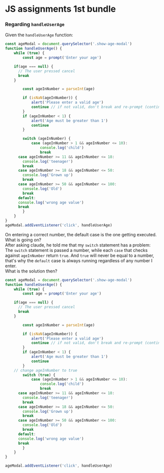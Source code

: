# JS assignments 1st bundle

### Regarding `handleUserAge`
Given the `handleUserAge` function: 
```js
const ageModal = document.querySelector('.show-age-modal')
function handleUserAge() {
	while (true) {
		const age = prompt('Enter your age')

    if(age === null) {
      // The user pressed cancel
      break
    }

		const ageInNumber = parseInt(age)

		if (isNaN(ageInNumber)) {
			alert('Please enter a valid age')
			continue // if not valid, don't break and re-prompt (continue will reshow the prompt)
		}
		if (ageInNumber < 1) {
			alert('Age must be greater than 1')
			continue
		}

		switch (ageInNumber) {
			case (ageInNumber > 1 && ageInNumber <= 10):
				console.log('child')
				break
      case ageInNumber >= 11 && ageInNumber <= 18:
        console.log('teenager')
        break
      case ageInNumber >= 18 && ageInNumber <= 50:
        console.log('Grown up')
        break
      case ageInNumber >= 50 && ageInNumber <= 100:
        console.log('Old')
        break
      default: 
      console.log('wrong age value')
      break
		}
	}
}
ageModal.addEventListener('click', handleUserAge)
```
On entering a correct number, the default case is the one getting executed. What is going on?  
After asking claude, he told me that my `switch` statement has a problem:  
The `switch` statement is passed a number, while each `case` that checks against `ageInNumber` return `true`. And `true` will never be equal to a number, that's why the `default` case is always running regardless of any number I enter.   
What is the solution then?  
```js
const ageModal = document.querySelector('.show-age-modal')
function handleUserAge() {
	while (true) {
		const age = prompt('Enter your age')

    if(age === null) {
      // The user pressed cancel
      break
    }

		const ageInNumber = parseInt(age)

		if (isNaN(ageInNumber)) {
			alert('Please enter a valid age')
			continue // if not valid, don't break and re-prompt (continue will reshow the prompt)
		}
		if (ageInNumber < 1) {
			alert('Age must be greater than 1')
			continue
		}
    // change ageInNumber to true
		switch (true) {
			case (ageInNumber > 1 && ageInNumber <= 10):
				console.log('child')
				break
      case ageInNumber >= 11 && ageInNumber <= 18:
        console.log('teenager')
        break
      case ageInNumber >= 18 && ageInNumber <= 50:
        console.log('Grown up')
        break
      case ageInNumber >= 50 && ageInNumber <= 100:
        console.log('Old')
        break
      default: 
      console.log('wrong age value')
      break
		}
	}
}

ageModal.addEventListener('click', handleUserAge)
```